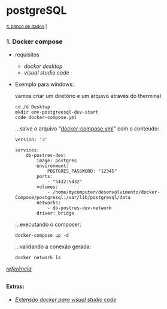 # postgreSQL


<sub>[:arrow_upper_left: banco de dados](readme.md) \| </sub>



### 1. **Docker compose**

- requisitos
    - *docker desktop*
    - *visual studio code*

- Exemplo para windows:

    vamos criar um diretório e um arquivo através do therminal
    ```
    cd /d Desktop
    mkdir env-postgreesql-dev-start
    code docker-compose.yml
    ```
    ...salve o arquivo "[docker-compose.yml](docker-compose.yml)" com o conteúdo: 

    ```
    version: '3'

    services:
        db-postres-dev:
            image: postgres
            environment:
                POSTGRES_PASSWORD: "12345"
            ports:
                - "5432:5432"
            volumes:
                - /home/mycomputer/desenvolvimento/docker-Compose/postgresql:/var/lib/postgresql/data
            networks:
                - db-postres-dev-network
            driver: bridge
    ```
    ...executando o composer:
    ```
    docker-compose up -d
    ```
    ...validando a conexão gerada:
    ```
    docker network ls
    ```

[*referência*](https://renatogroffe.medium.com/postgresql-pgadmin-4-docker-compose-montando-rapidamente-um-ambiente-para-uso-55a2ab230b89)

<sup></sup>
---

#### Extras:
- [*Extensão docker para visual studio code*](https://marketplace.visualstudio.com/items?itemName=ms-azuretools.vscode-docker)

